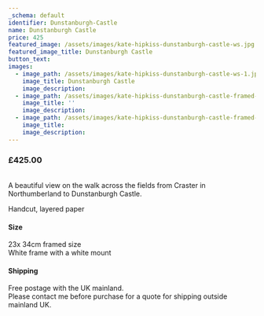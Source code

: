 ```yaml
---
_schema: default
identifier: Dunstanburgh-Castle
name: Dunstanburgh Castle
price: 425
featured_image: /assets/images/kate-hipkiss-dunstanburgh-castle-ws.jpg
featured_image_title: Dunstanburgh Castle
button_text:
images:
  - image_path: /assets/images/kate-hipkiss-dunstanburgh-castle-ws-1.jpg
    image_title: Dunstanburgh Castle
    image_description:
  - image_path: /assets/images/kate-hipkiss-dunstanburgh-castle-framed-ws.jpg
    image_title: ''
    image_description:
  - image_path: /assets/images/kate-hipkiss-dunstanburgh-castle-framed-side-view-ws.jpg
    image_title:
    image_description:
---
```

### **£425.00**

<br>A beautiful view on the walk across the fields from Craster in Northumberland to Dunstanburgh Castle.

Handcut, layered paper

#### Size

23x 34cm framed size<br>White frame with a white mount

#### Shipping

Free postage with the UK mainland.<br>Please contact me before purchase for a quote for shipping outside mainland UK.